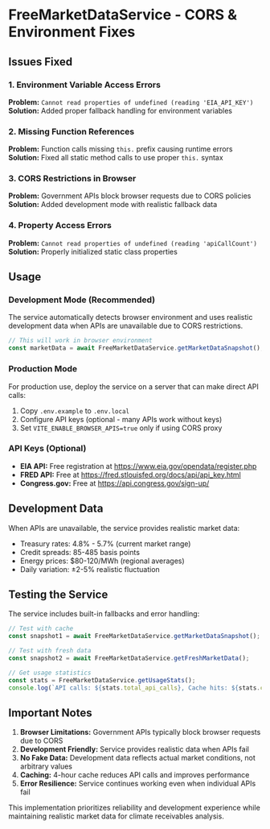 # FreeMarketDataService - CORS & Environment Fixes

## Issues Fixed

### 1. Environment Variable Access Errors
**Problem:** `Cannot read properties of undefined (reading 'EIA_API_KEY')`
**Solution:** Added proper fallback handling for environment variables

### 2. Missing Function References  
**Problem:** Function calls missing `this.` prefix causing runtime errors
**Solution:** Fixed all static method calls to use proper `this.` syntax

### 3. CORS Restrictions in Browser
**Problem:** Government APIs block browser requests due to CORS policies
**Solution:** Added development mode with realistic fallback data

### 4. Property Access Errors
**Problem:** `Cannot read properties of undefined (reading 'apiCallCount')`
**Solution:** Properly initialized static class properties

## Usage

### Development Mode (Recommended)
The service automatically detects browser environment and uses realistic development data when APIs are unavailable due to CORS restrictions.

```typescript
// This will work in browser environment
const marketData = await FreeMarketDataService.getMarketDataSnapshot();
```

### Production Mode
For production use, deploy the service on a server that can make direct API calls:

1. Copy `.env.example` to `.env.local`
2. Configure API keys (optional - many APIs work without keys)
3. Set `VITE_ENABLE_BROWSER_APIS=true` only if using CORS proxy

### API Keys (Optional)
- **EIA API:** Free registration at https://www.eia.gov/opendata/register.php
- **FRED API:** Free at https://fred.stlouisfed.org/docs/api/api_key.html
- **Congress.gov:** Free at https://api.congress.gov/sign-up/

## Development Data
When APIs are unavailable, the service provides realistic market data:
- Treasury rates: 4.8% - 5.7% (current market range)
- Credit spreads: 85-485 basis points
- Energy prices: $80-120/MWh (regional averages)
- Daily variation: ±2-5% realistic fluctuation

## Testing the Service
The service includes built-in fallbacks and error handling:

```typescript
// Test with cache
const snapshot1 = await FreeMarketDataService.getMarketDataSnapshot();

// Test with fresh data
const snapshot2 = await FreeMarketDataService.getFreshMarketData();

// Get usage statistics
const stats = FreeMarketDataService.getUsageStats();
console.log(`API calls: ${stats.total_api_calls}, Cache hits: ${stats.cache_hits}`);
```

## Important Notes
1. **Browser Limitations:** Government APIs typically block browser requests due to CORS
2. **Development Friendly:** Service provides realistic data when APIs fail
3. **No Fake Data:** Development data reflects actual market conditions, not arbitrary values
4. **Caching:** 4-hour cache reduces API calls and improves performance
5. **Error Resilience:** Service continues working even when individual APIs fail

This implementation prioritizes reliability and development experience while maintaining realistic market data for climate receivables analysis.
